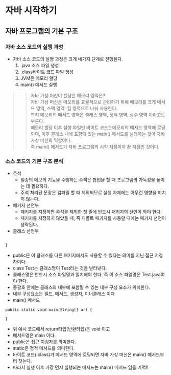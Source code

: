 # 자바 시작하기

## 자바 프로그램의 기본 구조
### 자바 소스 코드의 실행 과정
- 자바 소스 코드의 실행 과정은 크게 네가지 단계로 진행된다.
  1. .java 소스 파일 생성
  2. .class바이트 코드 파일 생성
  3. JVM은 메모리 할당
  4. main() 메서드 실행
>> 자바 가상 머신이 할당한 메모리 영역은?<br>
>> 자바 가상 머신은 메모리를 효율적으로 관리하기 위해 메모리를 크게 메서드 영역, 스택 영역, 힙 영역으로 나눠 사용한다.<br>
>> 특히 메모리의 메서드 영역은 클래스 영역, 정적 영역, 상수 영역 이라고도 부른다.<br>
>> 메모리 할당 이후 실행 파일인 바이트 코드는메모리의 메서드 영역에 로딩되며, 이후 클래스 내에 포함돼 있는 main() 메서드를 실행하는 것이 자바 가상 머신의 역할이다.<br>
>> 즉 main() 메서드가 자바 프로그램의 시작 지점이자 끝 지점인 것이다.<br>

### 소스 코드의 기본 구조 분석
- 주석
  - 일종의 메모의 기능을 수행하는 주석은 협업을 할 때 프로그램의 가독성을 높이는 데 필요하다.
  - 주석 처리된 문장은 컴파일 할 때 제외되므로 실행 자체에는 아무런 영향을 미치지 않는다.
- 패키지 선언부
  - 패키지를 지정하면 주석을 제외한 첫 줄에 반드시 패키지의 선언이 와야 한다.
  - 패키지를 지정하지 않았을 때, 즉 디폴트 패키지를 사용할 때에는 패키지 선언이 생략된다. 
- 클래스 선언부
```public class Test{

}
```
  - public은 이 클래스를 다른 패키지에서도 사용할 수 있다는 의미를 지닌 접근 지정자이다.
  - class Test는 클래스명이 Test라는 것을 낱타낸다.
  - 클래스명은 반드시 소스 파일명과 일치해야 한다. 즉 이 소스 파일명은 Test.java여야 한다.
  - 중괄호 안에는 클래스의 내부에 포함될 수 있는 내부 구성 요소가 위치한다.
  - 내부 구성요소는 필드, 메서드, 생성자, 이너클래스 이다
- main() 메서드
```
public static void main(String[] ar) {

}
```
  - 위 예시 코드에서 return타입(반환타입)은 void 이고
  - 메서드명은 main 이다.
  - public은 접근 지정자를 의미한다.
  - static은 정적 메서드를 의미한다.
  - 바이트 코드(.class)가 메서드 영역에 로딩되면 자바 가상 머신은 main() 메서드부터 찾는다.
  - 따라서 실행 이후 가장 먼저 실행되는 메서드는 main() 메서드 임을 기억!!
